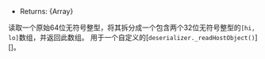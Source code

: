 
* Returns: {Array}

读取一个原始64位无符号整型，将其拆分成一个包含两个32位无符号整型的`[hi, lo]`数组，并返回此数组。
用于一个自定义的[`deserializer._readHostObject()`][]。
